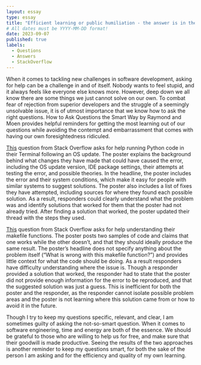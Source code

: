 ```yaml
---
layout: essay
type: essay
title: "Efficient learning or public humiliation - the answer is in the question"
# All dates must be YYYY-MM-DD format!
date: 2023-09-07
published: true
labels:
  - Questions
  - Answers
  - StackOverflow
---
```

  When it comes to tackling new challenges in software development, asking for help can be a challenge in and of itself. Nobody wants to feel stupid, and it always feels like everyone else knows more. However, deep down we all know there are some things we just cannot solve on our own. To combat fear of rejection from superior developers and the struggle of a seemingly unsolvable issue, it is of utmost importance that we know how to ask the right questions. How to Ask Questions the Smart Way by Raymond and Moen provides helpful reminders for getting the most learning out of our questions while avoiding the contempt and embarrassment that comes with having our own foresightedness ridiculed.
  
  <a href = "https://stackoverflow.com/questions/71591971/how-can-i-fix-the-zsh-command-not-found-python-error-macos-monterey-12-3">This</a> question from Stack Overflow asks for help running Python code in their Terminal following an OS update. The poster explains the background behind what changes they have made that could have caused the error, including the OS update version, IDE package settings, their attempts at testing the error, and possible theories. In the headline, the poster includes the error and their system conditions, which make it easy for people with similar systems to suggest solutions. The poster also includes a list of fixes they have attempted, including sources for where they found each possible solution. As a result, responders could clearly understand what the problem was and identify solutions that worked for them that the poster had not already tried. After finding a solution that worked, the poster updated their thread with the steps they used. 
 
  <a href = "https://stackoverflow.com/questions/38192732/what-is-wrong-with-this-makefile-function">This</a> question from Stack Overflow asks for help understanding their makefile functions. The poster posts two samples of code and claims that one works while the other doesn’t, and that they should ideally produce the same result. The poster’s headline does not specify anything about the problem itself (“What is wrong with this makefile function?”) and provides little context for what the code should be doing. As a result responders have difficulty understanding where the issue is. Though a responder provided a solution that worked, the responder had to state that the poster did not provide enough information for the error to be reproduced, and that the suggested solution was just a guess. This is inefficient for both the poster and the responder, as the responder cannot isolate possible problem areas and the poster is not learning where this solution came from or how to avoid it in the future.
	
   Though I try to keep my questions specific, relevant, and clear, I am sometimes guilty of asking the not-so-smart question. When it comes to software engineering, time and energy are both of the essence. We should be grateful to those who are willing to help us for free, and make sure that their goodwill is made productive. Seeing the results of the two approaches is another reminder to keep my questions smart, for both the sake of the person I am asking and for the efficiency and quality of my own learning. 

